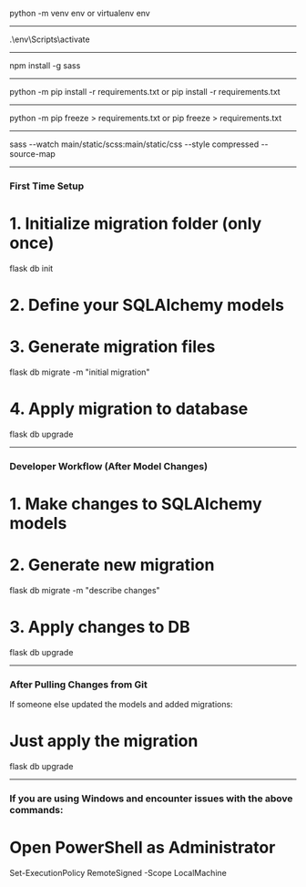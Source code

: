 python -m venv env
or
virtualenv env

-------------------------------------------------------------------------

.\env\Scripts\activate

-------------------------------------------------------------------------

npm install -g sass

-------------------------------------------------------------------------

python -m pip install -r requirements.txt
or
pip install -r requirements.txt

-------------------------------------------------------------------------

python -m pip freeze > requirements.txt
or 
pip freeze > requirements.txt

-------------------------------------------------------------------------

sass --watch main/static/scss:main/static/css --style compressed --source-map

-------------------------------------------------------------------------

### First Time Setup

# 1. Initialize migration folder (only once)
flask db init

# 2. Define your SQLAlchemy models
# 3. Generate migration files
flask db migrate -m "initial migration"

# 4. Apply migration to database
flask db upgrade

-------------------------------------------------------------------------

### Developer Workflow (After Model Changes)

# 1. Make changes to SQLAlchemy models

# 2. Generate new migration
flask db migrate -m "describe changes"

# 3. Apply changes to DB
flask db upgrade

-------------------------------------------------------------------------

### After Pulling Changes from Git

If someone else updated the models and added migrations:

# Just apply the migration
flask db upgrade

-------------------------------------------------------------------------
### If you are using Windows and encounter issues with the above commands:

# Open PowerShell as Administrator
Set-ExecutionPolicy RemoteSigned -Scope LocalMachine

